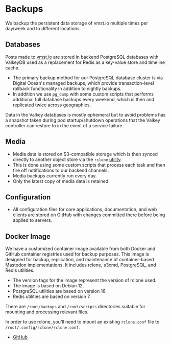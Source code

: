 # Backups

We backup the persistent data storage of vmst.io multiple times per day/week and to different locations.

## Databases

Posts made to [vmst.io](https://vmst.io) are stored in backend PostgreSQL databases with ValkeyDB used as a replacement for Redis as a key-value store and timeline cache.

- The primary backup method for our PostgreSQL database cluster is via Digital Ocean's managed backups, which provide transaction-level rollback functionality in addition to nightly backups.
- In addition we use `pg_dump` with some custom scripts that performs additional full database backups every weekend, which is then and replicated twice across geographies.

Data in the Valkey databases is mostly ephemeral but to avoid problems has a snapshot taken during pod startup/shutdown operations that the Valkey controller can restore to in the event of a service failure.

## Media

- Media data is stored on S3-compatible storage which is then synced directly to another object store via the `rclone` [utility](https://rclone.org).
- This is done using some custom scripts that process each task and then fire off notifications to our backend channels.
- Media backups currently run every day.
- Only the latest copy of media data is retained.

## Configuration

- All configuration files for core applications, documentation, and web clients are stored on GitHub with changes committed there before being applied to servers.

## Docker Image

We have a customized container image available from both Docker and GitHub container registries used for backup purposes.
This image is designed for backup, replication, and maintenance of container-based Mastodon implementations.
It includes rclone, s3cmd, PostgreSQL, and Redis utilities.

- The version tags for the image represent the version of rclone used.
- The image is based on Debian 12.
- PostgreSQL utilities are based on version 16.
- Redis utilities are based on version 7.

There are `/root/backups` and `/root/scripts` directories suitable for mounting and processing relevant files.

In order to use rclone, you'll need to mount an existing `rclone.conf` file to `/root/.config/rclone/rclone.conf`.

- [GitHub](https://github.com/users/vmstan/packages/container/package/rclone)
